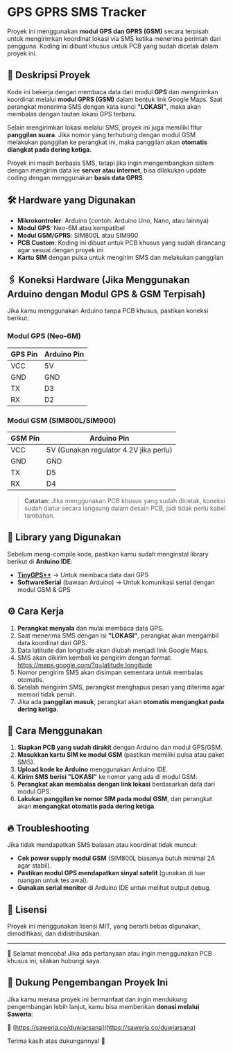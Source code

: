 # GPS GPRS SMS Tracker

Proyek ini menggunakan **modul GPS dan GPRS (GSM)** secara terpisah untuk mengirimkan koordinat lokasi via SMS ketika menerima perintah dari pengguna. Koding ini dibuat khusus untuk PCB yang sudah dicetak dalam proyek ini.

## 📌 Deskripsi Proyek

Kode ini bekerja dengan membaca data dari modul **GPS** dan mengirimkan koordinat melalui **modul GPRS (GSM)** dalam bentuk link Google Maps. Saat perangkat menerima SMS dengan kata kunci **"LOKASI"**, maka akan membalas dengan tautan lokasi GPS terbaru.

Selain mengirimkan lokasi melalui SMS, proyek ini juga memiliki fitur **panggilan suara**. Jika nomor yang terhubung dengan modul GSM melakukan panggilan ke perangkat ini, maka panggilan akan **otomatis diangkat pada dering ketiga**.

Proyek ini masih berbasis SMS, tetapi jika ingin mengembangkan sistem dengan mengirim data ke **server atau internet**, bisa dilakukan update coding dengan menggunakan **basis data GPRS**.

## 🛠️ Hardware yang Digunakan

- **Mikrokontroler**: Arduino (contoh: Arduino Uno, Nano, atau lainnya)
- **Modul GPS**: Neo-6M atau kompatibel
- **Modul GSM/GPRS**: SIM800L atau SIM900
- **PCB Custom**: Koding ini dibuat untuk PCB khusus yang sudah dirancang agar sesuai dengan proyek ini
- **Kartu SIM** dengan pulsa untuk mengirim SMS dan melakukan panggilan

## 🖇️ **Koneksi Hardware** (Jika Menggunakan Arduino dengan Modul GPS & GSM Terpisah)

Jika kamu menggunakan Arduino tanpa PCB khusus, pastikan koneksi berikut:

### **Modul GPS (Neo-6M)**

| GPS Pin | Arduino Pin |
| ------- | ----------- |
| VCC     | 5V          |
| GND     | GND         |
| TX      | D3          |
| RX      | D2          |

### **Modul GSM (SIM800L/SIM900)**

| GSM Pin | Arduino Pin                            |
| ------- | -------------------------------------- |
| VCC     | 5V (Gunakan regulator 4.2V jika perlu) |
| GND     | GND                                    |
| TX      | D5                                     |
| RX      | D4                                     |

> **Catatan:** Jika menggunakan PCB khusus yang sudah dicetak, koneksi sudah diatur secara langsung dalam desain PCB, jadi tidak perlu kabel tambahan.

## 🔧 Library yang Digunakan

Sebelum meng-compile kode, pastikan kamu sudah menginstal library berikut di **Arduino IDE**:

- **[TinyGPS++](https://github.com/mikalhart/TinyGPSPlus)** → Untuk membaca data dari GPS
- **SoftwareSerial** (bawaan Arduino) → Untuk komunikasi serial dengan modul GSM & GPS

## ⚙️ Cara Kerja

1. **Perangkat menyala** dan mulai membaca data GPS.
2. Saat menerima SMS dengan isi **"LOKASI"**, perangkat akan mengambil data koordinat dari GPS.
3. Data latitude dan longitude akan diubah menjadi link Google Maps.
4. SMS akan dikirim kembali ke pengirim dengan format: https://maps.google.com/?q=latitude,longitude
5. Nomor pengirim SMS akan disimpan sementara untuk membalas otomatis.
6. Setelah mengirim SMS, perangkat menghapus pesan yang diterima agar memori tidak penuh.
7. Jika ada **panggilan masuk**, perangkat akan **otomatis mengangkat pada dering ketiga**.

## 📌 Cara Menggunakan

1. **Siapkan PCB yang sudah dirakit** dengan Arduino dan modul GPS/GSM.
2. **Masukkan kartu SIM ke modul GSM** (pastikan memiliki pulsa atau paket SMS).
3. **Upload kode ke Arduino** menggunakan Arduino IDE.
4. **Kirim SMS berisi "LOKASI"** ke nomor yang ada di modul GSM.
5. **Perangkat akan membalas dengan link lokasi** berdasarkan data dari modul GPS.
6. **Lakukan panggilan ke nomor SIM pada modul GSM**, dan perangkat akan **mengangkat otomatis pada dering ketiga**.

## 🔥 Troubleshooting

Jika tidak mendapatkan SMS balasan atau koordinat tidak muncul:

- **Cek power supply modul GSM** (SIM800L biasanya butuh minimal 2A agar stabil).
- **Pastikan modul GPS mendapatkan sinyal satelit** (gunakan di luar ruangan untuk tes awal).
- **Gunakan serial monitor** di Arduino IDE untuk melihat output debug.

## 📜 Lisensi

Proyek ini menggunakan lisensi MIT, yang berarti bebas digunakan, dimodifikasi, dan didistribusikan.

---

🚀 Selamat mencoba! Jika ada pertanyaan atau ingin menggunakan PCB khusus ini, silakan hubungi saya.

## 💖 Dukung Pengembangan Proyek Ini

Jika kamu merasa proyek ini bermanfaat dan ingin mendukung pengembangan lebih lanjut, kamu bisa memberikan **donasi melalui Saweria**:

🔗 [https://saweria.co/duwiarsana](https://saweria.co/duwiarsana)  

Terima kasih atas dukungannya! 🤗

